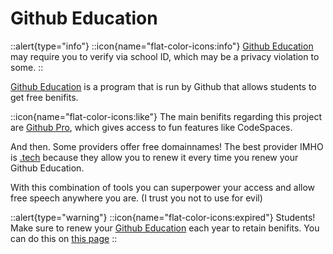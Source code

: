 # Github Education
::alert{type="info"}
::icon{name="flat-color-icons:info"} [Github Education](https://education.github.com/) may require you to verify via school ID, which may be a privacy violation to some. 
::

[Github Education](https://education.github.com/) is a program that is run by Github that allows students to get free benifits.

::icon{name="flat-color-icons:like"} The main benifits regarding this project are [Github Pro](https://github.com/pricing), which gives access to fun features like CodeSpaces.

And then. Some providers offer free domainnames! The best provider IMHO is [.tech](https://get.tech) because they allow you to renew it every time you renew your Github Education.

With this combination of tools you can superpower your access and allow free speech anywhere you are. (I trust you not to use for evil)

::alert{type="warning"}
::icon{name="flat-color-icons:expired"} Students! Make sure to renew your [Github Education](https://education.github.com/) each year to retain benifits. You can do this on [this page](https://education.github.com/discount_requests/application)
::

